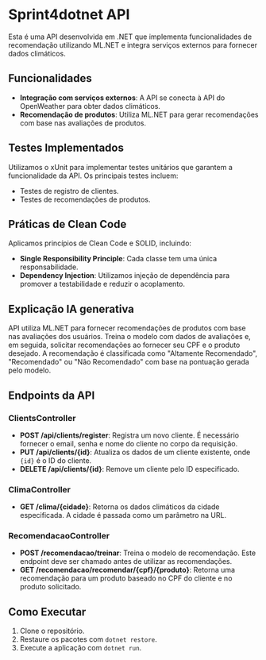 # Sprint4dotnet API

Esta é uma API desenvolvida em .NET que implementa funcionalidades de recomendação utilizando ML.NET e integra serviços externos para fornecer dados climáticos.

## Funcionalidades

- **Integração com serviços externos**: A API se conecta à API do OpenWeather para obter dados climáticos.
- **Recomendação de produtos**: Utiliza ML.NET para gerar recomendações com base nas avaliações de produtos.

## Testes Implementados

Utilizamos o xUnit para implementar testes unitários que garantem a funcionalidade da API. Os principais testes incluem:

- Testes de registro de clientes.
- Testes de recomendações de produtos.

## Práticas de Clean Code

Aplicamos princípios de Clean Code e SOLID, incluindo:

- **Single Responsibility Principle**: Cada classe tem uma única responsabilidade.
- **Dependency Injection**: Utilizamos injeção de dependência para promover a testabilidade e reduzir o acoplamento.

## Explicação IA generativa
 API utiliza ML.NET para fornecer recomendações de produtos com base nas avaliações dos usuários. Treina o modelo com dados de avaliações e, em seguida, solicitar recomendações ao fornecer seu CPF e o produto desejado. A recomendação é classificada como "Altamente Recomendado", "Recomendado" ou "Não Recomendado" com base na pontuação gerada pelo modelo.
 
## Endpoints da API

### ClientsController
- **POST /api/clients/register**: Registra um novo cliente. É necessário fornecer o email, senha e nome do cliente no corpo da requisição.
- **PUT /api/clients/{id}**: Atualiza os dados de um cliente existente, onde `{id}` é o ID do cliente.
- **DELETE /api/clients/{id}**: Remove um cliente pelo ID especificado.

### ClimaController
- **GET /clima/{cidade}**: Retorna os dados climáticos da cidade especificada. A cidade é passada como um parâmetro na URL.

### RecomendacaoController
- **POST /recomendacao/treinar**: Treina o modelo de recomendação. Este endpoint deve ser chamado antes de utilizar as recomendações.
- **GET /recomendacao/recomendar/{cpf}/{produto}**: Retorna uma recomendação para um produto baseado no CPF do cliente e no produto solicitado.

## Como Executar

1. Clone o repositório.
2. Restaure os pacotes com `dotnet restore`.
3. Execute a aplicação com `dotnet run`.

